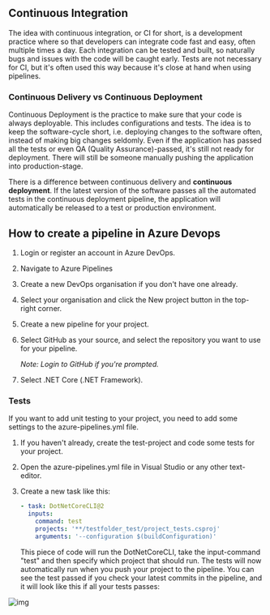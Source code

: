 ## Continuous Integration

The idea with continuous integration, or CI for short, is a development practice where so that developers can integrate code fast and easy, often multiple times a day. Each integration can be tested and built, so naturally bugs and issues with the code will be caught early. Tests are not necessary for CI, but it's often used this way because it's close at hand when using pipelines. 

### Continuous Delivery vs Continuous Deployment

Continuous Deployment is the practice to make sure that your code is always deployable. This includes configurations and tests. The idea is to keep the software-cycle short, i.e. deploying changes to the software often, instead of making big changes seldomly. Even if the application has passed all the tests or even QA (Quality Assurance)-passed, it's still not ready for deployment. There will still be someone manually pushing the application into production-stage. 

There is a difference between continuous delivery and **continuous deployment**. If the latest version of the software passes all the automated tests  in the continuous deployment pipeline, the application will automatically be released to a test or production environment. 


## How to create a pipeline in Azure Devops
1. Login or register an account in Azure DevOps.
2. Navigate to Azure Pipelines
3. Create a new DevOps organisation if you don't have one already.

4. Select your organisation and click the New project button in the top-right corner.

5. Create a new pipeline for your project.

6. Select GitHub as your source, and select the repository you want to use for your pipeline.

   *Note: Login to GitHub if you're prompted.*

7. Select .NET Core (.NET Framework). 



### Tests

If you want to add unit testing to your project, you need to add some settings to the azure-pipelines.yml file.

1. If you haven't already, create the test-project and code some tests for your project.

2. Open the azure-pipelines.yml file in Visual Studio or any other text-editor.

3. Create a new task like this:

   ```yaml
   - task: DotNetCoreCLI@2
     inputs:
       command: test
       projects: '**/testfolder_test/project_tests.csproj'
       arguments: '--configuration $(buildConfiguration)'
   ```

   This piece of code will run the DotNetCoreCLI, take the input-command "test" and then specify which project that should run. The tests will now automatically run when you push your project to the pipeline. You can see the test passed if you check your latest commits in the pipeline, and it will look like this if all your tests passes:

![img](https://media.discordapp.net/attachments/280760711620067330/753622203571896422/unknown.png?width=400&height=121)









